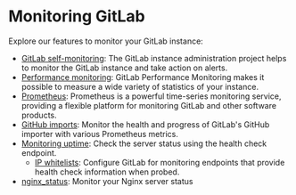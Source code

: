 # Monitoring GitLab

Explore our features to monitor your GitLab instance:

- [GitLab self-monitoring](gitlab_instance_administration_project/index.md): The
  GitLab instance administration project helps to monitor the GitLab instance and
  take action on alerts.
- [Performance monitoring](performance/index.md): GitLab Performance Monitoring makes it possible to measure a wide variety of statistics of your instance.
- [Prometheus](prometheus/index.md): Prometheus is a powerful time-series monitoring service, providing a flexible platform for monitoring GitLab and other software products.
- [GitHub imports](github_imports.md): Monitor the health and progress of GitLab's GitHub importer with various Prometheus metrics.
- [Monitoring uptime](../../user/admin_area/monitoring/health_check.md): Check the server status using the health check endpoint.
  - [IP whitelists](ip_whitelist.md): Configure GitLab for monitoring endpoints that provide health check information when probed.
- [nginx_status](https://docs.gitlab.com/omnibus/settings/nginx.html#enablingdisabling-nginx_status): Monitor your Nginx server status
